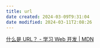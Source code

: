 ```yaml
---
title: url
date created: 2024-03-09T9:31:04
date modified: 2024-03-11T2:08:26
---
```


[什么是 URL？ - 学习 Web 开发 | MDN](https://developer.mozilla.org/zh-CN/docs/Learn/Common_questions/Web_mechanics/What_is_a_URL)
